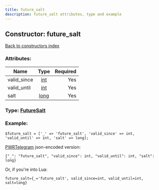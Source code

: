 ```yaml
---
title: future_salt
description: future_salt attributes, type and example
---
```

## Constructor: future\_salt  
[Back to constructors index](index.md)



### Attributes:

| Name     |    Type       | Required |
|----------|:-------------:|---------:|
|valid\_since|[int](../types/int.md) | Yes|
|valid\_until|[int](../types/int.md) | Yes|
|salt|[long](../types/long.md) | Yes|



### Type: [FutureSalt](../types/FutureSalt.md)


### Example:

```
$future_salt = ['_' => 'future_salt', 'valid_since' => int, 'valid_until' => int, 'salt' => long];
```  

[PWRTelegram](https://pwrtelegram.xyz) json-encoded version:

```
{"_": "future_salt", "valid_since": int, "valid_until": int, "salt": long}
```


Or, if you're into Lua:  


```
future_salt={_='future_salt', valid_since=int, valid_until=int, salt=long}

```


